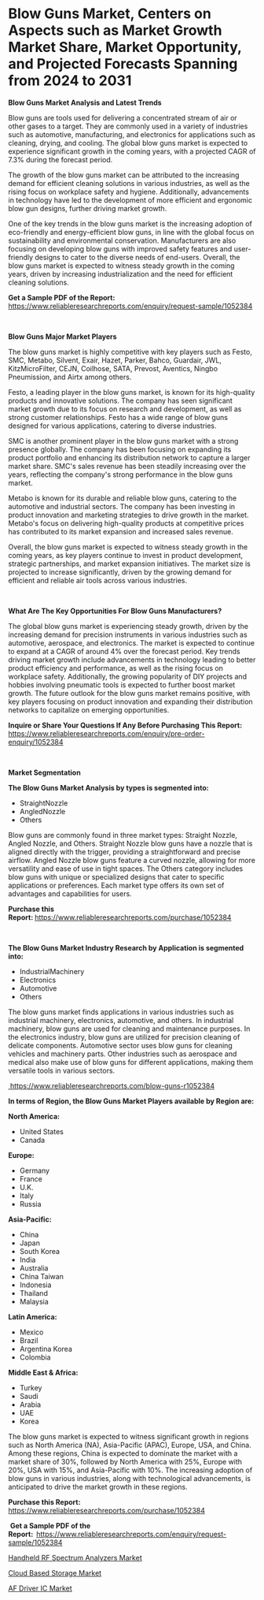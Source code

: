 <p><h1>Blow Guns Market, Centers on Aspects such as Market Growth Market Share, Market Opportunity, and Projected Forecasts Spanning from 2024 to 2031</h1></p><p><strong>Blow Guns Market Analysis and Latest Trends</strong></p>
<p><p>Blow guns are tools used for delivering a concentrated stream of air or other gases to a target. They are commonly used in a variety of industries such as automotive, manufacturing, and electronics for applications such as cleaning, drying, and cooling. The global blow guns market is expected to experience significant growth in the coming years, with a projected CAGR of 7.3% during the forecast period.</p><p>The growth of the blow guns market can be attributed to the increasing demand for efficient cleaning solutions in various industries, as well as the rising focus on workplace safety and hygiene. Additionally, advancements in technology have led to the development of more efficient and ergonomic blow gun designs, further driving market growth.</p><p>One of the key trends in the blow guns market is the increasing adoption of eco-friendly and energy-efficient blow guns, in line with the global focus on sustainability and environmental conservation. Manufacturers are also focusing on developing blow guns with improved safety features and user-friendly designs to cater to the diverse needs of end-users. Overall, the blow guns market is expected to witness steady growth in the coming years, driven by increasing industrialization and the need for efficient cleaning solutions.</p></p>
<p><strong>Get a Sample PDF of the Report:&nbsp;</strong> <a href="https://www.reliableresearchreports.com/enquiry/request-sample/1052384">https://www.reliableresearchreports.com/enquiry/request-sample/1052384</a></p>
<p>&nbsp;</p>
<p><strong>Blow Guns Major Market Players</strong></p>
<p><p>The blow guns market is highly competitive with key players such as Festo, SMC, Metabo, Silvent, Exair, Hazet, Parker, Bahco, Guardair, JWL, KitzMicroFilter, CEJN, Coilhose, SATA, Prevost, Aventics, Ningbo Pneumission, and Airtx among others.</p><p>Festo, a leading player in the blow guns market, is known for its high-quality products and innovative solutions. The company has seen significant market growth due to its focus on research and development, as well as strong customer relationships. Festo has a wide range of blow guns designed for various applications, catering to diverse industries.</p><p>SMC is another prominent player in the blow guns market with a strong presence globally. The company has been focusing on expanding its product portfolio and enhancing its distribution network to capture a larger market share. SMC's sales revenue has been steadily increasing over the years, reflecting the company's strong performance in the blow guns market.</p><p>Metabo is known for its durable and reliable blow guns, catering to the automotive and industrial sectors. The company has been investing in product innovation and marketing strategies to drive growth in the market. Metabo's focus on delivering high-quality products at competitive prices has contributed to its market expansion and increased sales revenue.</p><p>Overall, the blow guns market is expected to witness steady growth in the coming years, as key players continue to invest in product development, strategic partnerships, and market expansion initiatives. The market size is projected to increase significantly, driven by the growing demand for efficient and reliable air tools across various industries.</p></p>
<p>&nbsp;</p>
<p><strong>What Are The Key Opportunities For Blow Guns Manufacturers?</strong></p>
<p><p>The global blow guns market is experiencing steady growth, driven by the increasing demand for precision instruments in various industries such as automotive, aerospace, and electronics. The market is expected to continue to expand at a CAGR of around 4% over the forecast period. Key trends driving market growth include advancements in technology leading to better product efficiency and performance, as well as the rising focus on workplace safety. Additionally, the growing popularity of DIY projects and hobbies involving pneumatic tools is expected to further boost market growth. The future outlook for the blow guns market remains positive, with key players focusing on product innovation and expanding their distribution networks to capitalize on emerging opportunities.</p></p>
<p><strong>Inquire or Share Your Questions If Any Before Purchasing This Report:</strong> <a href="https://www.reliableresearchreports.com/enquiry/pre-order-enquiry/1052384">https://www.reliableresearchreports.com/enquiry/pre-order-enquiry/1052384</a></p>
<p>&nbsp;</p>
<p><strong>Market Segmentation</strong></p>
<p><strong>The Blow Guns Market Analysis by types is segmented into:</strong></p>
<p><ul><li>StraightNozzle</li><li>AngledNozzle</li><li>Others</li></ul></p>
<p><p>Blow guns are commonly found in three market types: Straight Nozzle, Angled Nozzle, and Others. Straight Nozzle blow guns have a nozzle that is aligned directly with the trigger, providing a straightforward and precise airflow. Angled Nozzle blow guns feature a curved nozzle, allowing for more versatility and ease of use in tight spaces. The Others category includes blow guns with unique or specialized designs that cater to specific applications or preferences. Each market type offers its own set of advantages and capabilities for users.</p></p>
<p><strong>Purchase this Report:&nbsp;</strong><a href="https://www.reliableresearchreports.com/purchase/1052384">https://www.reliableresearchreports.com/purchase/1052384</a></p>
<p>&nbsp;</p>
<p><strong>The Blow Guns Market Industry Research by Application is segmented into:</strong></p>
<p><ul><li>IndustrialMachinery</li><li>Electronics</li><li>Automotive</li><li>Others</li></ul></p>
<p><p>The blow guns market finds applications in various industries such as industrial machinery, electronics, automotive, and others. In industrial machinery, blow guns are used for cleaning and maintenance purposes. In the electronics industry, blow guns are utilized for precision cleaning of delicate components. Automotive sector uses blow guns for cleaning vehicles and machinery parts. Other industries such as aerospace and medical also make use of blow guns for different applications, making them versatile tools in various sectors.</p></p>
<p><a href="https://www.reliableresearchreports.com/blow-guns-r1052384">&nbsp;https://www.reliableresearchreports.com/blow-guns-r1052384</a></p>
<p><strong>In terms of Region, the Blow Guns Market Players available by Region are:</strong></p>
<p>
    <p> <strong> North America: </strong>
        <ul>
            <li>United States</li>
            <li>Canada</li>
        </ul>
        </p> 
    <p> <strong> Europe: </strong>
        <ul>
            <li>Germany</li>
            <li>France</li>
            <li>U.K.</li>
            <li>Italy</li>
            <li>Russia</li>
        </ul>
        </p> 
    <p> <strong> Asia-Pacific: </strong>
        <ul>
            <li>China</li>
            <li>Japan</li>
            <li>South Korea</li>
            <li>India</li>
            <li>Australia</li>
            <li>China Taiwan</li>
            <li>Indonesia</li>
            <li>Thailand</li>
            <li>Malaysia</li>
        </ul>
        </p> 
    <p> <strong> Latin America: </strong>
        <ul>
            <li>Mexico</li>
            <li>Brazil</li>
            <li>Argentina Korea</li>
            <li>Colombia</li>
        </ul>
        </p> 
    <p> <strong> Middle East & Africa: </strong>
        <ul>
            <li>Turkey</li>
            <li>Saudi</li>
            <li>Arabia</li>
            <li>UAE</li>
            <li>Korea</li>
        </ul>
    </p>
    </p>
<p><p>The blow guns market is expected to witness significant growth in regions such as North America (NA), Asia-Pacific (APAC), Europe, USA, and China. Among these regions, China is expected to dominate the market with a market share of 30%, followed by North America with 25%, Europe with 20%, USA with 15%, and Asia-Pacific with 10%. The increasing adoption of blow guns in various industries, along with technological advancements, is anticipated to drive the market growth in these regions.</p></p>
<p><strong>Purchase this Report: </strong><a href="https://www.reliableresearchreports.com/purchase/1052384">https://www.reliableresearchreports.com/purchase/1052384</a></p>
<p>&nbsp;<strong>Get a Sample PDF of the Report:&nbsp;&nbsp;</strong><a href="https://www.reliableresearchreports.com/enquiry/request-sample/1052384">https://www.reliableresearchreports.com/enquiry/request-sample/1052384</a></p>
<p><strong></strong></p>
<p><p><a href="https://github.com/HenrietteMills1/Market-Research-Report-List-2/blob/main/handheld-rf-spectrum-analyzers-market.md">Handheld RF Spectrum Analyzers Market</a></p><p><a href="https://view.publitas.com/reportprime-1/deep-dive-into-the-cloud-based-storage-market-itstrends-market-segmentation-and-competitive-analysis/">Cloud Based Storage Market</a></p><p><a href="https://github.com/alexxisgm/Market-Research-Report-List-1/blob/main/af-driver-ic-market.md">AF Driver IC Market</a></p></p>